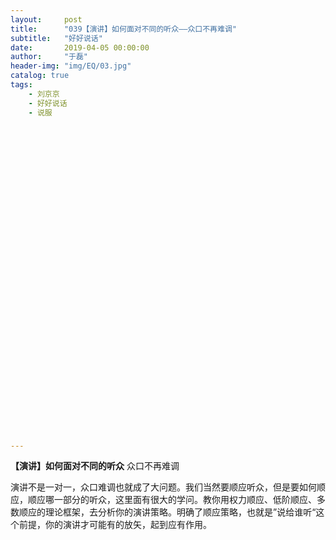 ```yaml
---
layout:     post
title:      "039【演讲】如何面对不同的听众——众口不再难调"
subtitle:   "好好说话"
date:       2019-04-05 00:00:00
author:     "于磊"
header-img: "img/EQ/03.jpg"
catalog: true
tags:
    - 刘京京
    - 好好说话
    - 说服





































---
```


  

 **【演讲】如何面对不同的听众**
 众口不再难调
 
 演讲不是一对一，众口难调也就成了大问题。我们当然要顺应听众，但是要如何顺应，顺应哪一部分的听众，这里面有很大的学问。教你用权力顺应、低阶顺应、多数顺应的理论框架，去分析你的演讲策略。明确了顺应策略，也就是”说给谁听“这个前提，你的演讲才可能有的放矢，起到应有作用。 